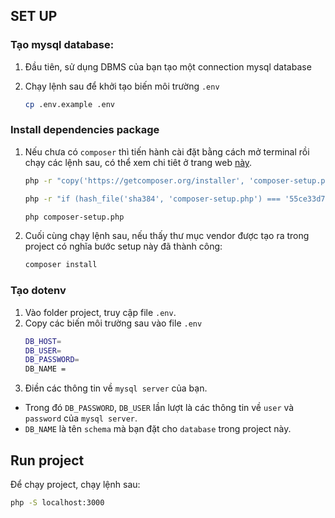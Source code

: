 ## SET UP

### Tạo mysql database:

1. Đầu tiên, sử dụng DBMS của bạn tạo một connection mysql database
2. Chạy lệnh sau để khởi tạo biến môi trường `.env`

    ```bash
    cp .env.example .env
    ```
### Install dependencies package
1. Nếu chưa có `composer` thì tiến hành cài đặt bằng cách mở terminal rồi chạy các lệnh sau, có thể xem chi tiêt ở trang web [này](https://getcomposer.org/download/).
 
    ```bash
    php -r "copy('https://getcomposer.org/installer', 'composer-setup.php');"
    ```
    ```bash
    php -r "if (hash_file('sha384', 'composer-setup.php') === '55ce33d7678c5a611085589f1f3ddf8b3c52d662cd01d4ba75c0ee0459970c2200a51f492d557530c71c15d8dba01eae') { echo 'Installer verified'; } else { echo 'Installer corrupt'; unlink('composer-setup.php'); } echo PHP_EOL;"
   ```
   ```bash
   php composer-setup.php
   ```
2. Cuối cùng chạy lệnh sau, nếu thấy thư mục vendor được tạo ra trong project có nghĩa bước setup này đã thành công:

    ```bash
    composer install
    ```
### Tạo dotenv


1. Vào folder project, truy cập file `.env`.
2. Copy các biến môi trường sau vào file `.env`
    ```bash
    DB_HOST=
    DB_USER=
    DB_PASSWORD=
    DB_NAME = 
    ```
3. Điền các thông tin về `mysql server` của bạn. 
- Trong đó `DB_PASSWORD`, `DB_USER` lần lượt là các thông tin về `user` và `password` của `mysql server`. 
- `DB_NAME` là tên `schema` mà bạn đặt cho `database` trong project này.

## Run project

Để chạy project, chạy lệnh sau:

```bash
php -S localhost:3000
```